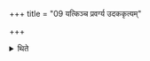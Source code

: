 +++
title = "09 यत्किञ्च प्रवर्ग्य उदककृत्यम्"

+++

<details><summary>थिते</summary>

यत्किञ्च प्रवर्ग्य उदककृत्यं मदन्तीभिरेव तत्क्रयते । नैनं स्त्री प्रेक्षते न शूद्रः ९
</details>
